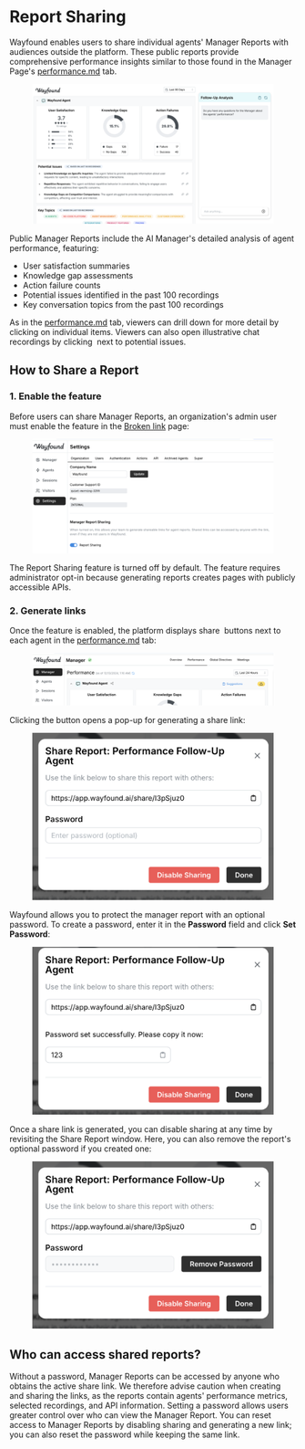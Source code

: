 # Report Sharing

Wayfound enables users to share individual agents' Manager Reports with audiences outside the platform. These public reports provide comprehensive performance insights similar to those found in the Manager Page's [performance.md](performance.md "mention") tab.

<figure><img src="../.gitbook/assets/image (6).png" alt=""><figcaption></figcaption></figure>

Public Manager Reports include the AI Manager's detailed analysis of agent performance, featuring:

* User satisfaction summaries
* Knowledge gap assessments
* Action failure counts
* Potential issues identified in the past 100 recordings
* Key conversation topics from the past 100 recordings

As in the [performance.md](performance.md "mention") tab, viewers can drill down for more detail by clicking on individual items. Viewers can also open illustrative chat recordings by clicking <img src="../.gitbook/assets/Screenshot 2024-12-16 at 11.29.44 AM.png" alt="" data-size="line"> next to potential issues.

## How to Share a Report

### 1. Enable the feature

Before users can share Manager Reports, an organization's admin user must enable the feature in the [Broken link](broken-reference "mention") page:

<figure><img src="../.gitbook/assets/image (7).png" alt=""><figcaption></figcaption></figure>

The Report Sharing feature is turned off by default. The feature requires administrator opt-in because generating reports creates pages with publicly accessible APIs.

### 2. Generate links

Once the feature is enabled, the platform displays share <img src="../.gitbook/assets/Screenshot 2024-12-16 at 11.40.14 AM.png" alt="" data-size="line"> buttons next to each agent in the [performance.md](performance.md "mention") tab:

<figure><img src="../.gitbook/assets/image (9).png" alt=""><figcaption></figcaption></figure>

Clicking the button opens a pop-up for generating a share link:

<figure><img src="../.gitbook/assets/image (4).png" alt="" width="563"><figcaption></figcaption></figure>

Wayfound allows you to protect the manager report with an optional password. To create a password, enter it in the **Password** field and click **Set Password**:

<figure><img src="../.gitbook/assets/image (4) (1).png" alt="" width="563"><figcaption></figcaption></figure>

Once a share link is generated, you can disable sharing at any time by revisiting the Share Report window. Here, you can also remove the report's optional password if you created one:

<figure><img src="../.gitbook/assets/image (3) (1).png" alt="" width="563"><figcaption></figcaption></figure>

## Who can access shared reports?

Without a password, Manager Reports can be accessed by anyone who obtains the active share link. We therefore advise caution when creating and sharing the links, as the reports contain agents' performance metrics, selected recordings, and API information. Setting a password allows users greater control over who can view the Manager Report. You can reset access to Manager Reports by disabling sharing and generating a new link; you can also reset the password while keeping the same link.
